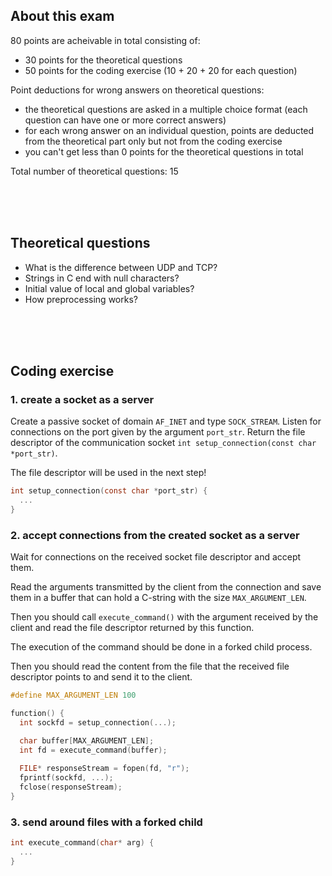 ## About this exam

80 points are acheivable in total consisting of:

- 30 points for the theoretical questions
- 50 points for the coding exercise (10 + 20 + 20 for each question)

Point deductions for wrong answers on theoretical questions:

- the theoretical questions are asked in a multiple choice format (each question can have one or more correct answers)
- for each wrong answer on an individual question, points are deducted from the theoretical part only but not from the coding exercise
- you can't get less than 0 points for the theoretical questions in total

Total number of theoretical questions: 15

<br><br><br>

## Theoretical questions

- What is the difference between UDP and TCP? 
- Strings in C end with null characters?
- Initial value of local and global variables?
- How preprocessing works?

<br><br><br>

## Coding exercise

### 1. create a socket as a server

Create a passive socket of domain `AF_INET` and type `SOCK_STREAM`.
Listen for connections on the port given by the argument `port_str`.
Return the file descriptor of the communication socket `int setup_connection(const char *port_str)`.

The file descriptor will be used in the next step!

```c
int setup_connection(const char *port_str) {
  ...
}
```


### 2. accept connections from the created socket as a server

Wait for connections on the received socket file descriptor and accept them.

Read the arguments transmitted by the client from the connection and save them in a buffer that can hold a C-string with the size `MAX_ARGUMENT_LEN`.

Then you should call `execute_command()` with the argument received by the client and read the file descriptor returned by this function.

The execution of the command should be done in a forked child process.

Then you should read the content from the file that the received file descriptor points to and send it to the client.

```c
#define MAX_ARGUMENT_LEN 100

function() {
  int sockfd = setup_connection(...);

  char buffer[MAX_ARGUMENT_LEN];
  int fd = execute_command(buffer);
  
  FILE* responseStream = fopen(fd, "r");
  fprintf(sockfd, ...);
  fclose(responseStream);
}
```




### 3. send around files with a forked child

```c
int execute_command(char* arg) {
  ...
}
```
